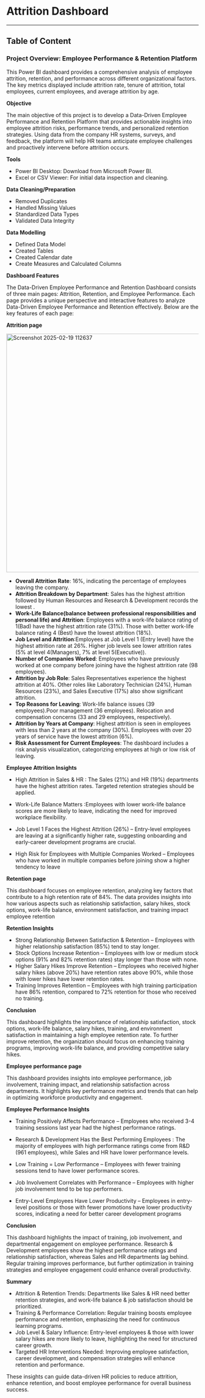 # Attrition Dashboard 
---
## Table of Content 

### Project Overview: Employee Performance & Retention Platform
This Power BI dashboard provides a comprehensive analysis of employee attrition, retention, and performance across different organizational factors. The key metrics displayed include attrition rate, tenure of attrition, total employees, current employees, and average attrition by age.

**Objective**

The main objective of this project is to develop a Data-Driven Employee Performance and
Retention Platform that provides actionable insights into employee attrition risks, performance trends, and personalized retention strategies. Using data from the company HR
systems, surveys, and feedback, the platform will help HR teams anticipate employee challenges and proactively intervene before attrition occurs.

**Tools**

- Power BI Desktop: Download from Microsoft Power BI.
- Excel or CSV Viewer: For initial data inspection and cleaning.

**Data Cleaning/Preparation**

- Removed Duplicates
- Handled Missing Values
- Standardized Data Types
-	Validated Data Integrity

**Data Modelling**

- Defined Data Model
-	Created Tables 
-	Created Calendar date
-	Create Measures and Calculated Columns

**Dashboard Features**

The Data-Driven Employee Performance and Retention Dashboard consists of three main pages: Attrition, Retention, and Employee Performance. Each page provides a unique perspective and interactive features to analyze Data-Driven Employee Performance and Retention effectively. Below are the key features of each page:


**Attrition page**


<img width="626" alt="Screenshot 2025-02-19 112637" src="https://github.com/user-attachments/assets/0aad31b0-77af-458f-92f6-ab389801c14f" />

-	**Overall Attrition Rate**: 16%, indicating the percentage of employees leaving the company.
-	**Attrition Breakdown by Department**: Sales has the highest attrition followed by Human Resources and Research & Development records the lowest .
-	**Work-Life Balance(balance between professional responsibilities and personal life) and Attrition**: Employees with a work-life balance rating of 1(Bad) have the highest attrition rate (31%). Those with better work-life balance rating 4 (Best) have the lowest attrition (18%).
- **Job Level and Attrition**:Employees at Job Level 1 (Entry level) have the highest attrition rate at 26%. Higher job levels see lower attrition rates (5% at level 4(Managers), 7% at level 5(Executive)).
-	**Number of Companies Worked**: Employees who have previously worked at one company before joining have the highest attrition rate (98 employees).
-	**Attrition by Job Role**: Sales Representatives experience the highest attrition at 40%. Other roles like Laboratory Technician (24%), Human Resources (23%), and Sales Executive (17%) also show significant attrition.
-	**Top Reasons for Leaving**:	Work-life balance issues (39 employees).Poor management (36 employees).	Relocation and compensation concerns (33 and 29 employees, respectively).
-	**Attrition by Years at Company**: Highest attrition is seen in employees with less than 2 years at the company (30%).	Employees with over 20 years of service have the lowest attrition (6%).
-	**Risk Assessment for Current Employees**: The dashboard includes a risk analysis visualization, categorizing employees at high or low risk of leaving.

**Employee Attrition Insights**

-	High Attrition in Sales & HR :  The Sales (21%) and HR (19%) departments have the highest attrition rates. Targeted retention strategies should be applied.

- Work-Life Balance Matters :Employees with lower work-life balance scores are more likely to leave, indicating the need for improved workplace flexibility.

-	Job Level 1 Faces the Highest Attrition (26%) – Entry-level employees are leaving at a significantly higher rate, suggesting onboarding and early-career development programs are crucial.

-	 High Risk for Employees with Multiple Companies Worked – Employees who have worked in multiple companies before joining show a higher tendency to leave


**Retention page**

This dashboard focuses on employee retention, analyzing key factors that contribute to a high retention rate of 84%. The data provides insights into how various aspects such as relationship satisfaction, salary hikes, stock options, work-life balance, environment satisfaction, and training impact employee retention

**Retention Insights**

-	Strong Relationship Between Satisfaction & Retention – Employees with higher relationship satisfaction (85%) tend to stay longer.
-	Stock Options Increase Retention – Employees with low or medium stock options (91% and 82% retention rates) stay longer than those with none.
-	Higher Salary Hikes Improve Retention – Employees who received higher salary hikes (above 20%) have retention rates above 90%, while those with lower hikes have lower retention rates.
-	Training Improves Retention – Employees with high training participation have 86% retention, compared to 72% retention for those who received no training.


**Conclusion**

This dashboard highlights the importance of relationship satisfaction, stock options, work-life balance, salary hikes, training, and environment satisfaction in maintaining a high employee retention rate. To further improve retention, the organization should focus on enhancing training programs, improving work-life balance, and providing competitive salary hikes.

**Employee performance page**

 This dashboard provides insights into employee performance, job involvement, training impact, and relationship satisfaction across departments. It highlights key performance metrics and trends that can help in optimizing workforce productivity and engagement.

**Employee Performance Insights**

-	Training Positively Affects Performance – Employees who received 3-4 training sessions last year had the highest performance ratings.
-	Research & Development Has the Best Performing Employees : The majority of employees with high performance ratings come from R&D (961 employees), while Sales and HR have lower performance levels.

-	Low Training = Low Performance – Employees with fewer training sessions tend to have lower performance scores.
-	Job Involvement Correlates with Performance – Employees with higher job involvement tend to be top performers.

-	Entry-Level Employees Have Lower Productivity – Employees in entry-level positions or those with fewer promotions have lower productivity scores, indicating a need for better career development programs


 **Conclusion**

This dashboard highlights the impact of training, job involvement, and departmental engagement on employee performance. Research & Development employees show the highest performance ratings and relationship satisfaction, whereas Sales and HR departments lag behind. Regular training improves performance, but further optimization in training strategies and employee engagement could enhance overall productivity.

**Summary**
-	 Attrition & Retention Trends: Departments like Sales & HR need better retention strategies, and work-life balance & job satisfaction should be prioritized.
-	 Training & Performance Correlation: Regular training boosts employee performance and retention, emphasizing the need for continuous learning programs.
-	Job Level & Salary Influence: Entry-level employees & those with lower salary hikes are more likely to leave, highlighting the need for structured career growth.
-	Targeted HR Interventions Needed: Improving employee satisfaction, career development, and compensation strategies will enhance retention and performance.

These insights can guide data-driven HR policies to reduce attrition, enhance retention, and boost employee performance for overall business success. 









  
